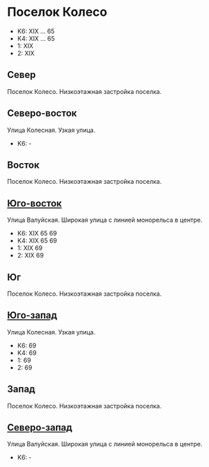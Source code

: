 # Поселок Колесо

* K6:   XIX
        ... 65
* K4:   XIX
        ... 65
* 1:    XIX
* 2:    XIX

## Север

Поселок Колесо.
Низкоэтажная застройка поселка.

## Северо-восток

Улица Колесная.
Узкая улица.

* K6:   -

## Восток

Поселок Колесо.
Низкоэтажная застройка поселка.

## [Юго-восток](./10405050.md)

Улица Валуйская.
Широкая улица с линией монорельса в центре.

* K6:   XIX
        65  69
* K4:   XIX
        65  69
* 1:    XIX
        69
* 2:    XIX
        69

## Юг

Поселок Колесо.
Низкоэтажная застройка поселка.

## [Юго-запад](./10390050.md)

Улица Колесная.
Узкая улица.

* K6:   69
* K4:   69
* 1:    69
* 2:    69

## Запад

Поселок Колесо.
Низкоэтажная застройка поселка.

## [Северо-запад](./10400050.md)

Улица Валуйская.
Широкая улица с линией монорельса в центре.

* K6:   -
